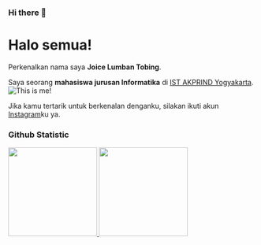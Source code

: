 ### Hi there 👋

<!--
**j0caine/j0caine** is a ✨ _special_ ✨ repository because its `README.md` (this file) appears on your GitHub profile.

Here are some ideas to get you started:

- 🔭 I’m currently working on ...
- 🌱 I’m currently learning ...
- 👯 I’m looking to collaborate on ...
- 🤔 I’m looking for help with ...
- 💬 Ask me about ...
- 📫 How to reach me: ...
- 😄 Pronouns: ...
- ⚡ Fun fact: ...
-->
# Halo semua! 
 
Perkenalkan nama saya **Joice Lumban Tobing**.<br>
 
Saya seorang **mahasiswa jurusan Informatika** di [IST AKPRIND Yogyakarta](https://www.akprind.ac.id/).<br>
![This is me!](/assets/images/san-juan-mountains.jpg "San Juan Mountains")
 
Jika kamu tertarik untuk berkenalan denganku, silakan ikuti akun [Instagram](https://www.instagram.com/jjjoice_/)ku ya.
 
### Github Statistic
<p align="left">
<a href="https://github.com/j0caine">
  <img height="180em" src="https://github-readme-stats-eight-theta.vercel.app/api?username=j0caine&show_icons=true&theme=algolia&include_all_commits=true&count_private=true"/>
  <img height="180em" src="https://github-readme-stats-eight-theta.vercel.app/api/top-langs/?username=j0caine&layout=compact&langs_count=8&theme=algolia"/>
</a>
</p>
